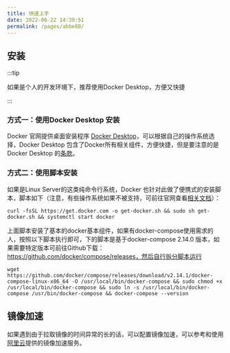 ```yaml
---
title: 快速上手
date: 2022-06-22 14:39:51
permalink: /pages/abbe88/
---
```


## 安装

:::tip

如果是个人的开发环境下，推荐使用Docker Desktop，方便又快捷

:::

### 方式一：使用Docker Desktop 安装

Docker 官网提供桌面安装程序 [Docker Desktop](https://docs.docker.com/get-docker/)，可以根据自己的操作系统选择，Docker Desktop 包含了Docker所有相关组件，方便快捷，但是要注意的是Docker Desktop 的[条款](https://docs.docker.com/get-started/)。

### 方式二：使用脚本安装

如果是Linux Server的这类纯命令行系统，Docker 也针对此做了便携式的安装脚本，脚本如下（注意，有些操作系统如果不被支持，可前往官网查看[相关文档](https://docs.docker.com/engine/install/#server)）：

```shell
curl -fsSL https://get.docker.com -o get-docker.sh && sudo sh get-docker.sh && systemctl start docker
```

上面脚本安装了基本的docker基本组件，如果有docker-compose使用需求的人，按照以下脚本执行即可，下的脚本是基于docker-compose 2.14.0 版本，如果需要特定版本可前往Github下载：https://github.com/docker/compose/releases，然后自行拆分脚本运行

```shell
wget https://github.com/docker/compose/releases/download/v2.14.1/docker-compose-linux-x86_64 -O /usr/local/bin/docker-compose && sudo chmod +x /usr/local/bin/docker-compose && sudo ln -s /usr/local/bin/docker-compose /usr/bin/docker-compose && docker-compose --version
```



## 镜像加速

如果遇到由于拉取镜像的时间异常的长的话，可以配置镜像加速，可以参考和使用[阿里云](https://cr.console.aliyun.com/cn-hangzhou/instances/mirrors)提供的镜像加速服务。

